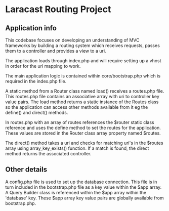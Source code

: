 # Laracast Routing Project

## Application info
This codebase focuses on developing an understanding of MVC frameworks by building a routing system which receives requests, passes them to a controller and provides a view to a uri.

The application loads through index.php and will require setting up a vhost in order for the uri mapping to work.

The main application logic is contained within core/bootstrap.php which is required in the index.php file.

A static method from a Router class named load() receives a routes.php file. This routes.php file contains an associative array with uri to controller key value pairs. The load method returns a static instance of the Routes class so the application can access other methods available from it eg the define() and direct() methods.

In routes.php with an array of routes references the $router static class reference and uses the define method to set the routes for the application. These values are stored in the Router class array property named $routes. 

The direct() method takes a uri and checks for matching uri's in the $routes array using array_key_exists() function. If a match is found, the direct method returns the associated controller.

## Other details

A config.php file is used to set up the database connection.
This file is in turn included in the bootstrap.php file as a key value within the $app array.
A Query Builder class is referenced within the $app array within the 'database' key.
These $app array key value pairs are globally available from bootstrap.php.
